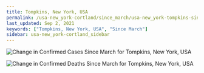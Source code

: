 ```yaml
---
title: Tompkins, New York, USA
permalink: /usa-new_york-cortland/since_march/usa-new_york-tompkins-since_march.html
last_updated: Sep 2, 2021
keywords: ["Tompkins, New York, USA", "Since March"]
sidebar: usa-new_york-cortland_sidebar
---
```


![Change in Confirmed Cases Since March for Tompkins, New York, USA](/covid_tracker/images/graphs/usa-new_york-tompkins-delta_confirmed-since_march_graph.png)

![Change in Confirmed Deaths Since March for Tompkins, New York, USA](/covid_tracker/images/graphs/usa-new_york-tompkins-delta_deaths-since_march_graph.png)
